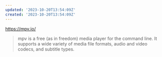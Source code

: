 ```yaml
---
updated: '2023-10-20T13:54:09Z'
created: '2023-10-20T13:54:09Z'
---
```

https://mpv.io/

>  mpv is a free (as in freedom) media player for the command line. It supports a wide variety of media file formats, audio and video codecs, and subtitle types.